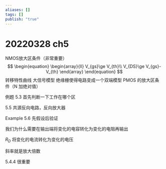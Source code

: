 ```yaml
---
aliases: []
tags: []
publish: "true"
---
```


# 20220328 ch5
NMOS放大区条件（非常重要）
$$
\begin{equation}
	\begin{array}{ll}
		V_{gs}\ge V_{th}\\
		V_{DS}\ge V_{gs}-V_{th}
	\end{array}
\end{equation}
$$
转移特性曲线
大信号模型
绝缘栅使得电路变成一个双端模型
PMOS 的放大区条件（N 加绝对值）

例题 5.3
首先判断一下工作在哪个区

5.5 共源反向电路，反向放大器

Example 5.6 先假设后验证

我们为什么需要在输出端将变化的电容转化为变化的电阻再输出

$R_D$ 将变化的电流转化为变化的电压

斜率就是放大倍数

5.4.4 很重要


